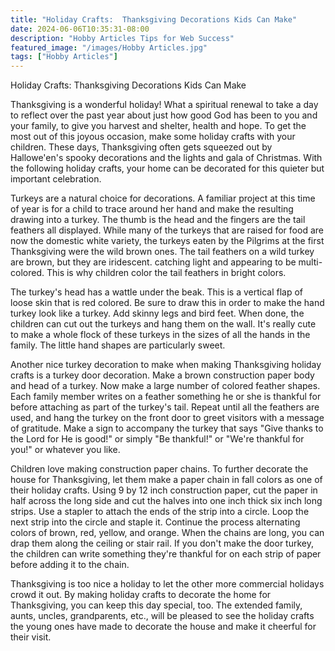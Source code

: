 ```yaml
---
title: "Holiday Crafts:  Thanksgiving Decorations Kids Can Make"
date: 2024-06-06T10:35:31-08:00
description: "Hobby Articles Tips for Web Success"
featured_image: "/images/Hobby Articles.jpg"
tags: ["Hobby Articles"]
---
```


Holiday Crafts:  Thanksgiving Decorations Kids Can Make

Thanksgiving is a wonderful holiday!  What a spiritual renewal to take a day to reflect over the past year about just how good God has been to you and your family, to give you harvest and shelter, health and hope.  To get the most out of this joyous occasion, make some holiday crafts with your children.  These days, Thanksgiving often gets squeezed out by Hallowe'en's spooky decorations and the lights and gala of Christmas.  With the following holiday crafts, your home can be decorated for this quieter but important celebration.

Turkeys are a natural choice for decorations.  A familiar project at this time of year is for a child to trace around her hand and make the resulting drawing into a turkey.  The thumb is the head and the fingers are the tail feathers all displayed.  While many of the turkeys that are raised for food are now the domestic white variety, the turkeys eaten by the Pilgrims at the first Thanksgiving were the wild brown ones.  The tail feathers on a wild turkey are brown, but they are iridescent. catching light and appearing to be multi-colored.  This is why children color the tail feathers in bright colors.  

The turkey's head has a wattle under the beak.  This is a vertical flap of loose skin that is red colored.  Be sure to draw this in order to make the hand turkey look like a turkey.  Add skinny legs and bird feet.  When done, the children can cut out the turkeys and hang them on the wall.  It's really cute to make a whole flock of these turkeys in the sizes of all the hands in the family.  The little hand shapes are particularly sweet.

Another nice turkey decoration to make when making Thanksgiving holiday crafts is a turkey door decoration.  Make a brown construction paper body and head of a turkey.  Now make a large number of colored feather shapes.  Each family member writes on a feather something he or she is thankful for before attaching as part of the turkey's tail.  Repeat until all the feathers are used, and hang the turkey on the front door to greet visitors with a message of gratitude.  Make a sign to accompany the turkey that says "Give thanks to the Lord for He is good!" or simply "Be thankful!"  or "We're thankful for you!" or whatever you like.

Children love making construction paper chains.  To further decorate the house for Thanksgiving, let them make a paper chain in fall colors as one of their holiday crafts.  Using 9 by 12 inch construction paper, cut the paper in half across the long side and cut the halves into one inch thick six inch long strips.  Use a stapler to attach the ends of the strip into a circle.  Loop the next strip into the circle and staple it.  Continue the process alternating colors of brown, red, yellow, and orange.  When the chains are long, you can drap them along the ceiling or stair rail.  If you don't make the door turkey, the children can write something they're thankful for on each strip of paper before adding it to the chain.

Thanksgiving is too nice a holiday to let the other more commercial holidays crowd it out.  By making holiday crafts to decorate the home for Thanksgiving, you can keep this day special, too.  The extended family, aunts, uncles, grandparents, etc., will be pleased to see the holiday crafts the young ones have made to decorate the house and make it cheerful for their visit.


